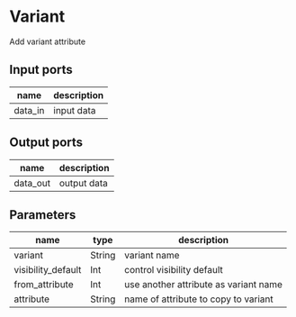 
# Variant
Add variant attribute

## Input ports
|name|description|
|-|-|
|data_in|input data|



## Output ports
|name|description|
|-|-|
|data_out|output data|



## Parameters
|name|type|description|
|-|-|-|
|variant|String|variant name|
|visibility_default|Int|control visibility default|
|from_attribute|Int|use another attribute as variant name|
|attribute|String|name of attribute to copy to variant|
